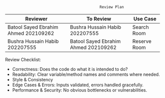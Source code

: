                                                Review Plan
                                                  
| Reviewer                             | To Review                             | Use Case      |
|--------------------------------------|---------------------------------------|---------------|
| Batool Sayed Ebrahim Ahmed 202109262 | Bushra Hussain Habib 202207555        | Search Room   |
| Bushra Hussain Habib 202207555       | Batool Sayed Ebrahim Ahmed 202109262  | Reserve Room  |

Review Checklist:
- Correctness: Does the code do what it is intended to do?
- Readability: Clear variable/method names and comments where needed.  
- Style & Consistency
- Edge Cases & Errors: Inputs validated, errors handled gracefully.  
- Performance & Security: No obvious bottlenecks or vulnerabilities.
